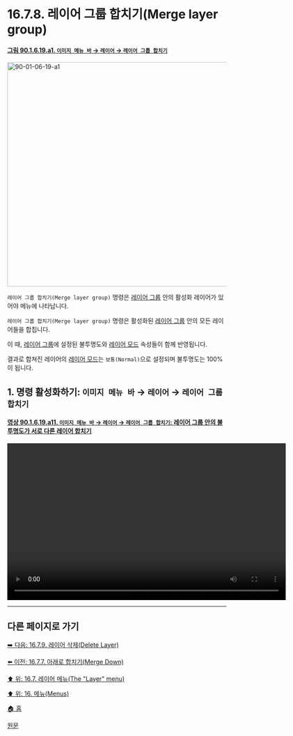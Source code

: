 # 16.7.8. 레이어 그룹 합치기(Merge layer group)

<a id="90-01-06-19-a1"></a>

#### [그림 90.1.6.19.a1. `이미지 메뉴 바` → `레이어` → `레이어 그룹 합치기`](./90-01-06-19-merge_layer_group.md)
<img width="970" height="515" alt="90-01-06-19-a1" src="https://github.com/user-attachments/assets/67e23072-2c95-4dca-a642-969bebd653e0" />

`레이어 그룹 합치기(Merge layer group)` 명령은 [레이어 그룹](./08-05-00-layer-groups.md) 안의 활성화 레이어가 있어야 메뉴에 나타납니다.

`레이어 그룹 합치기(Merge layer group)` 명령은 활성화된 [레이어 그룹](./08-05-00-layer-groups.md) 안의 모든 레이어들을 합칩니다.

이 때, [레이어 그룹](./08-05-00-layer-groups.md)에 설정된 불투명도와 [레이어 모드](./08-02-00-layer_modes.md) 속성들이 함께 반영됩니다.

결과로 합쳐진 레이어의 [레이어 모드](./08-02-00-layer_modes.md)는 `보통(Normal)`으로 설정되며 불투명도는 100%이 됩니다.

<a id="16-07-08-s1"></a>

## 1. 명령 활성화하기: `이미지 메뉴 바` → `레이어` → `레이어 그룹 합치기`

<a id="90-01-06-19-a11"></a>

#### [영상 90.1.6.19.a11. `이미지 메뉴 바` → `레이어` → `레이어 그룹 합치기`: 레이어 그룹 안의 불투명도가 서로 다른 레이어 합치기](./90-01-06-19-merge_layer_group.md#90-01-06-19-a11)
<video controls="controls" width="640" height="360" src="https://github.com/user-attachments/assets/eae3a895-8f41-4493-9dfd-8807578b48ee"></video>

***

## 다른 페이지로 가기

[➡️ 다음: 16.7.9. 레이어 삭제(Delete Layer)](./16-07-09-delete-layer.md)

[⬅️ 이전: 16.7.7. 아래로 합치기(Merge Down)](./16-07-07-merge-down.md)

[⬆️ 위: 16.7. 레이어 메뉴(The "Layer" menu)](./16-07-00-the-layer-menu.md)

[⬆️ 위: 16. 메뉴(Menus)](./16-00-menus.md)

[🏠 홈](./00-home.md)

[원문](https://docs.gimp.org/2.10/ko/gimp-layer-merge-group.html)